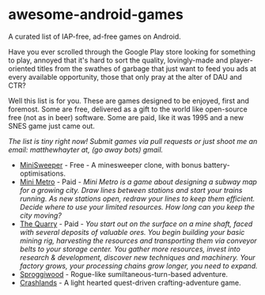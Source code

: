 # awesome-android-games
A curated list of IAP-free, ad-free games on Android.

Have you ever scrolled through the Google Play store looking for something to play, annoyed that it's hard to sort the quality, lovingly-made and player-oriented titles from the swathes of garbage that just want to feed you ads at every available opportunity, those that only pray at the alter of DAU and CTR?

Well this list is for you. These are games designed to be enjoyed, first and foremost. Some are free, delivered as a gift to the world like open-source free (not as in beer) software. Some are paid, like it was 1995 and a new SNES game just came out.

_The list is tiny right now! Submit games via pull requests or just shoot me an email: matthewhayter at, (go away bots) gmail._

* [MiniSweeper](https://play.google.com/store/apps/details?id=com.AntonBergaker.minisweeper) - Free - A minesweeper clone, with bonus battery-optimisations.
* [Mini Metro](https://play.google.com/store/apps/details?id=nz.co.codepoint.minimetro) - Paid - _Mini Metro is a game about designing a subway map for a growing city. Draw lines between stations and start your trains running. As new stations open, redraw your lines to keep them efficient. Decide where to use your limited resources. How long can you keep the city moving?_
* [The Quarry](https://play.google.com/store/apps/details?id=de.dakror.quarry) - Paid - _You start out on the surface on a mine shaft, faced with several deposits of valuable ores. You begin building your basic mining rig, harvesting the resources and transporting them via conveyor belts to your storage center. You gather more resources, invest into research & development, discover new techniques and machinery. Your factory grows, your processing chains grow longer, you need to expand._
* [Sproggiwood](https://play.google.com/store/apps/details?id=com.freeholdgames.sproggiwood) - Rogue-like sumiltaneous-turn-based adventure.
* [Crashlands](https://play.google.com/store/apps/details?id=com.bscotch.crashlands) - A light hearted quest-driven crafting-adventure game.
